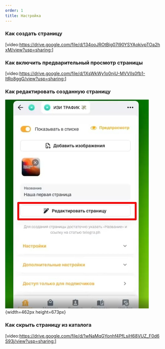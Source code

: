 ```yaml
---
order: 1
title: Настройка
---
```


### Как создать страницу

[video:https://drive.google.com/file/d/134ooJROtBig07l90YSYAokivpTOa2hxM/view?usp=sharing:]

### Как включить предварительный просмотр страницы

[video:https://drive.google.com/file/d/1XsWkWy1o0njU-MVVIIs0fb1-ItRo8ggG/view?usp=sharing:]

### Как редактировать созданную страницу

![](./nastroyka.jpeg){width=462px height=673px}

### Как скрыть страницу из каталога

[video:https://drive.google.com/file/d/1wNaMqGYonhf4PfLsiH68VUZ_F0d6S93j/view?usp=sharing:]

### 


